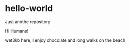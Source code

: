 # hello-world
Just anothe repository

Hi Humans!

wet3kb here, I enjoy chocolate and long walks on the beach
